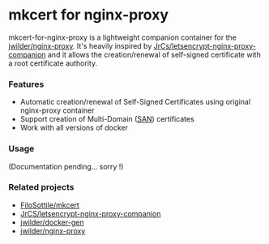 # mkcert for nginx-proxy

mkcert-for-nginx-proxy is a lightweight companion container for the [jwilder/nginx-proxy].
It's heavily inspired by [JrCs/letsencrypt-nginx-proxy-companion] and it allows the creation/renewal
of self-signed certificate with a root certificate authority.

### Features

- Automatic creation/renewal of Self-Signed Certificates using original nginx-proxy container
- Support creation of Multi-Domain ([SAN](https://www.digicert.com/subject-alternative-name.htm])) certificates
- Work with all versions of docker

### Usage

(Documentation pending... sorry !)

### Related projects

- [FiloSottile/mkcert]
- [JrCS/letsencrypt-nginx-proxy-companion]
- [jwilder/docker-gen]
- [jwilder/nginx-proxy]

[FiloSottile/mkcert]: https://github.com/FiloSottile/FiloSottile/mkcert
[JrCs/letsencrypt-nginx-proxy-companion]: https://github.com/JrCs/docker-letsencrypt-nginx-proxy-companion
[jwilder/nginx-proxy]: https://github.com/jwilder/nginx-proxy
[jwilder/docker-gen]: https://github.com/jwilder/docker-gen
